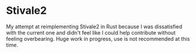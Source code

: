 # Stivale2
My attempt at reimplementing Stivale2 in Rust because I was dissatisfied with the current one and didn't feel like I could help contribute without feeling overbearing. Huge work in progress, use is not recommended at this time.